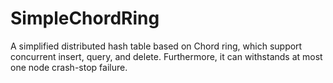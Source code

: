 # SimpleChordRing
A simplified distributed hash table based on Chord ring, which support concurrent insert, query, and delete. Furthermore, it can withstands at most one node crash-stop failure.
